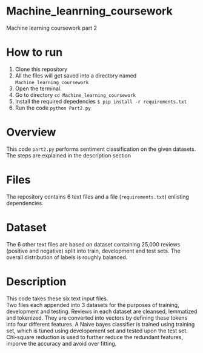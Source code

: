 # Machine_leanrning_coursework
Machine learning coursework part 2

# How to run
1. Clone this repository
2. All the files will get saved into a directory named `Machine_learning_coursework`
3. Open the terminal.
4. Go to directory `cd Machine_learning_coursework`
5. Install the required depedencies `$ pip install -r requirements.txt`
6. Run the code `python Part2.py` 



# Overview
This code `part2.py` performs sentiment classification on the given datasets. 
The steps are explained in the description section

# Files 
The repository contains 6 text files and a file (`requirements.txt`) enlisting dependencies.

# Dataset 
The 6 other text files are based on dataset containing 25,000 reviews (positive and negative) split into train, development
and test sets. The overall distribution of labels is roughly balanced.


# Description
This code takes these six text input files.  
Two files each appended into 3 datasets for the purposes of training, development and testing.
Reviews in each dataset are cleansed, lemmatized and tokenized.
They are converted into vectors by defining these tokens into four different features.
A Naive bayes classifier is trained using training set, which is tuned using developement set and tested upon the test set.
Chi-square reduction is used to further reduce the redundant features, imporve the accuracy and avoid over fitting.

